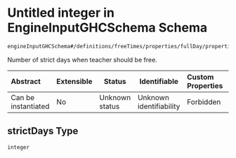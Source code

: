 # Untitled integer in EngineInputGHCSchema Schema

```txt
engineInputGHCSchema#/definitions/freeTimes/properties/fullDay/properties/strictDays
```

Number of strict days when teacher should be free.


| Abstract            | Extensible | Status         | Identifiable            | Custom Properties | Additional Properties | Access Restrictions | Defined In                                                         |
| :------------------ | ---------- | -------------- | ----------------------- | :---------------- | --------------------- | ------------------- | ------------------------------------------------------------------ |
| Can be instantiated | No         | Unknown status | Unknown identifiability | Forbidden         | Allowed               | none                | [ghc.schema.json\*](../out/ghc.schema.json "open original schema") |

## strictDays Type

`integer`
